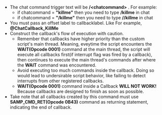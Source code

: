 * The chat command trigger text will be **/\<chatcommand\>** . For example:
  * if chatcommand = **"killme"** then you need to type **/killme** in chat
  * if chatcommand = **"/killme"** then you need to type **//killme** in chat
* You must pass an offset label to callbacklabel. Like For example, **@ChatCallback_KillMe**
* Construct the callback's flow of execution with caution.
  * Remember that callbacks have higher priority than the custom script's main thread. Meaning, eveytime the script encounters the **WAIT(Opcode 0001)** command at the main thread, the script will execute all callbacks first(if interrupt flag was fired by a callback), then continues to execute the main thread's commands after where the **WAIT** command was encountered.
  * Avoid executing too much commands inside the callback. Doing so would lead to undersirable script behavior, like failing to detect interrupts from other registered callbacks.
  * **WAIT(Opcode 0001)** command inside a Callback **WILL NOT WORK!** Because callbacks are designed to finish as soon as possible.
* Take note that all callbacks created by this command must use **SAMP_CMD_RET(Opcode 0B43)** command as returning statement, indicating the end of callback.